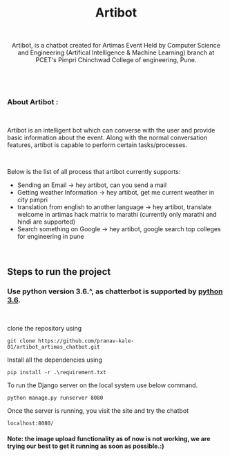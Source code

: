 
<div align="center">
<h1 align="center">Artibot</h1>
<br/>

Artibot, is a chatbot created for Artimas Event Held by Computer Science and Engineering (Artifical Intelligence & Machine Learning) branch at PCET's Pimpri Chinchwad College of engineering, Pune. 

</div>

<h1 align="center"></h1>
<br/>
<h3> About Artibot : </h3>

<br/>

Artibot is an intelligent bot which can converse with the user and provide basic information about the event. Along with the normal conversation features, artibot is capable to perform certain tasks/processes. 

<br/>

Below is the list of all process that artibot currently supports:

* Sending an Email -> hey artibot, can you send a mail
* Getting weather Information -> hey artibot, get me current weather in city pimpri
* translation from english to another language -> hey artibot, translate welcome in artimas hack matrix to marathi (currently only marathi and hindi are supported)
* Search something on Google -> hey artibot, google search top colleges for engineering in pune

<br/>

## Steps to run the project 

### Use python version 3.6.^, as chatterbot is supported by <a href="https://www.python.org/downloads/release/python-360/">python 3.6</a>.
<br/>

clone the repository using 

```
git clone https://github.com/pranav-kale-01/artibot_artimas_chatbot.git
```

Install all the dependencies using 

```
pip install -r .\requirement.txt
```

To run the Django server on the local system use below command. 

```
python manage.py runserver 8080  
```

Once the server is running, you visit the site and try the chatbot

```
localhost:8080/ 
```

#### Note: the image upload functionality as of now is not working, we are trying our best to get it running as soon as possible.:)
